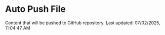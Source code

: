 # Auto Push File

Content that will be pushed to GitHub repository.
Last updated: 07/02/2025, 11:04:47 AM